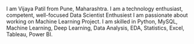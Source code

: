 I am Vijaya Patil from Pune, Maharashtra. I am a technology enthusiast, competent, well-focused Data Scientist Enthusiest
I am passionate about working on Machine Learning Project.
I am skilled in Python, MySQL, Machine Learning, Deep Learning, Data Analysis, EDA, Statistics, Excel, Tableau, Power BI.
